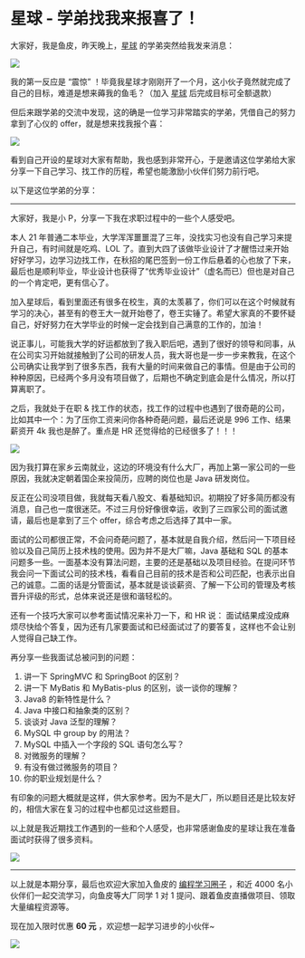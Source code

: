 # 星球 - 学弟找我来报喜了！

大家好，我是鱼皮，昨天晚上，[星球](https://mp.weixin.qq.com/s/80049ftP1j-JqSnkJmLhXQ) 的学弟突然给我发来消息：

![](https://qiniuyun.code-nav.cn/image-20220317175710259.png)

我的第一反应是 “震惊” ！毕竟我星球才刚刚开了一个月，这小伙子竟然就完成了自己的目标，难道是想来薅我的鱼毛？（加入 [星球](https://mp.weixin.qq.com/s/80049ftP1j-JqSnkJmLhXQ) 后完成目标可全额退款）

但后来跟学弟的交流中发现，这的确是一位学习非常踏实的学弟，凭借自己的努力拿到了心仪的 offer，就是想来找我报个喜：

![](https://qiniuyun.code-nav.cn/image-20220317180434911.png)

看到自己开设的星球对大家有帮助，我也感到非常开心，于是邀请这位学弟给大家分享一下自己学习、找工作的历程，希望也能激励小伙伴们努力前行吧。

以下是这位学弟的分享：



---



大家好，我是小 P，分享一下我在求职过程中的一些个人感受吧。

本人 21 年普通二本毕业，大学浑浑噩噩混了三年，没找实习也没有自己学习来提升自己，有时间就是吃鸡、LOL 了。直到大四了该做毕业设计了才醒悟过来开始好好学习，边学习边找工作，在秋招的尾巴签到一份工作后悬着的心也放了下来，最后也是顺利毕业，毕业设计也获得了“优秀毕业设计”（虚名而已）但也是对自己的一个肯定吧，更有信心了。

加入星球后，看到里面还有很多在校生，真的太羡慕了，你们可以在这个时候就有学习的决心，甚至有的卷王大一就开始卷了，卷王实锤了。希望大家真的不要怀疑自己，好好努力在大学毕业的时候一定会找到自己满意的工作的，加油！

说正事儿，可能我大学的好运都放到了我入职后吧，遇到了很好的领导和同事，从在公司实习开始就接触到了公司的研发人员，我大哥也是一步一步来教我，在这个公司确实让我学到了很多东西，我有大量的时间来做自己的事情。但是由于公司的种种原因，已经两个多月没有项目做了，后期也不确定到底会是什么情况，所以打算离职了。

之后，我就处于在职 & 找工作的状态，找工作的过程中也遇到了很奇葩的公司，比如其中一个：为了压你工资来问你各种奇葩问题，最后还说是 996 工作、结果薪资开 4k 我也是醉了。重点是 HR 还觉得给的已经很多了！！！

![](https://qiniuyun.code-nav.cn/image-20220317182633798.png)

因为我打算在家乡云南就业，这边的环境没有什么大厂，再加上第一家公司的一些原因，我就决定朝着国企来投简历，应聘的岗位也是 Java 研发岗位。

反正在公司没项目做，我就每天看八股文、看基础知识。初期投了好多简历都没有消息，自己也一度很迷茫。不过三月份好像很幸运，收到了三四家公司的面试邀请，最后也是拿到了三个 offer，综合考虑之后选择了其中一家。

面试的公司都很正常，不会问奇葩问题了，基本就是自我介绍，然后问一下项目经验以及自己简历上技术栈的使用。因为并不是大厂嘛，Java 基础和 SQL 的基本问题多一些。一面基本没有算法问题，主要的还是基础以及项目经验。在提问环节我会问一下面试公司的技术栈，看看自己目前的技术是否和公司匹配，也表示出自己的诚意。二面的话是分管面试，基本就是谈谈薪资、了解一下公司的管理及考核晋升评级的形式，总体来说还是很和谐轻松的。

还有一个技巧大家可以参考面试情况来补刀一下，和 HR 说： 面试结果成没成麻烦尽快给个答复，因为还有几家要面试和已经面试过了的要答复，这样也不会让别人觉得自己缺工作。

再分享一些我面试总被问到的问题：

1. 讲一下 SpringMVC 和 SpringBoot 的区别？
2. 讲一下 MyBatis 和 MyBatis-plus 的区别，谈一谈你的理解？
3. Java8 的新特性是什么？
4. Java 中接口和抽象类的区别？
5. 谈谈对 Java 泛型的理解？
6. MySQL 中 group by 的用法？
7. MySQL 中插入一个字段的 SQL 语句怎么写？
8. 对微服务的理解？
9. 有没有做过微服务的项目？
10. 你的职业规划是什么？

有印象的问题大概就是这样，供大家参考。因为不是大厂，所以题目还是比较友好的，相信大家在复习的过程中也都见过这些题目。

以上就是我近期找工作遇到的一些和个人感受，也非常感谢鱼皮的星球让我在准备面试时获得了很多资料。

![](https://qiniuyun.code-nav.cn/image-20220317183337733.png)


---



以上就是本期分享，最后也欢迎大家加入鱼皮的 [编程学习圈子](https://mp.weixin.qq.com/s/80049ftP1j-JqSnkJmLhXQ) ，和近 4000 名小伙伴们一起交流学习，向鱼皮等大厂同学 1 对 1 提问、跟着鱼皮直播做项目、领取大量编程资源等。

现在加入限时优惠 **60 元** ，欢迎想一起学习进步的小伙伴~

![](https://qiniuyun.code-nav.cn/%E6%98%9F%E7%90%83%E5%AE%A3%E4%BC%A0.png)